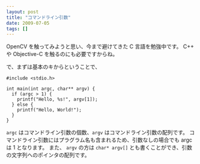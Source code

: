 ```yaml
---
layout: post
title: "コマンドライン引数"
date: 2009-07-05
tags: []
---
```


OpenCV を触ってみようと思い、今まで避けてきた C 言語を勉強中です。
C++ や Objective-C を触るのにも必要ですからね。

で、まずは基本のキからということで、

```
#include <stdio.h>

int main(int argc, char** argv) {
  if (argc > 1) {
    printf("Hello, %s!", argv[1]);
  } else {
    printf("Hello, World!");
  }
}
```

`argc` はコマンドライン引数の個数、`argv` はコマンドライン引数の配列です。
コマンドライン引数にはプラグラム名も含まれるため、引数なしの場合でも argc は 1 となります。
また、 `argv` の方は `char* argv[]` とも書くことができ、引数の文字列へのポインタの配列です。
